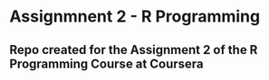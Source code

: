 # Assignmnent 2 - R Programming
## Repo created for the Assignment 2 of the R Programming Course at Coursera
